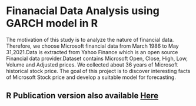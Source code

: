 # Finanacial Data Analysis using GARCH model in R
The motivation of this study is to analyze the nature of financial data. Therefore, we choose Microsoft financial data from March 1986 to May 31,2021.Data is extracted from Yahoo Finance which is an open source Financial data provider.Dataset contains Microsoft Open, Close, High, Low, Volume and Adjusted prices. We collected about 36 years of Microsoft historical stock price. The goal of this project is to discover interesting facts of Microsoft Stock price and develop a suitable model for forecasting.

## R Publication version also available [Here](https://rpubs.com/Mahmud_Hasan/778532)
